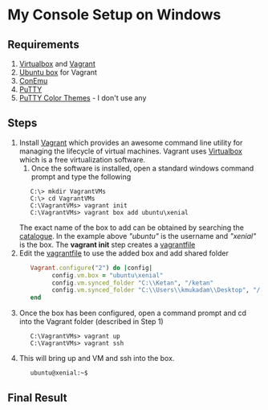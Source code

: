 # My Console Setup on Windows

## Requirements

1. [Virtualbox](https://www.virtualbox.org/) and [Vagrant](https://www.vagrantup.com/) 
2. [Ubuntu box](https://app.vagrantup.com/ubuntu/boxes/xenial64) for Vagrant
3. [ConEmu](https://conemu.github.io/en/Downloads.html)
4. [PuTTY](https://www.chiark.greenend.org.uk/~sgtatham/putty/latest.html)
5. [PuTTY Color Themes](https://github.com/AlexAkulov/putty-color-themes) - I don't use any 

## Steps

1. Install [Vagrant](https://www.vagrantup.com/) which provides an awesome command line utility for managing the lifecycle of virtual machines. Vagrant uses [Virtualbox](https://www.virtualbox.org/) which is a free virtualization software. 
   1. Once the software is installed, open a standard windows command prompt and type the following
   ```shell
      C:\> mkdir VagrantVMs
      C:\> cd VagrantVMs
      C:\VagrantVMs> vagrant init
      C:\VagrantVMs> vagrant box add ubuntu\xenial
   ```
   The exact name of the box to add can be obtained by searching the [catalogue](https://vagrantcloud.com/boxes/search). In the
   example above *"ubuntu"* is the username and *"xenial"* is the box. The **vagrant init** step creates a 
   [vagrantfile](https://www.vagrantup.com/docs/vagrantfile/)
2. Edit the [vagrantfile](https://www.vagrantup.com/docs/vagrantfile/) to use the added box and add shared folder
   ```ruby
      Vagrant.configure("2") do |config|
            config.vm.box = "ubuntu\xenial"
            config.vm.synced_folder "C:\\Ketan", "/ketan"
            config.vm.synced_folder "C:\\Users\\kmukadam\\Desktop", "/desk"
      end
   ```
3. Once the box has been configured, open a command prompt and cd into the Vagrant folder (described in Step 1)
   ```shell
      C:\VagrantVMs> vagrant up
      C:\VagrantVMs> vagrant ssh
   ```
4. This will bring up and VM and ssh into the box. 
   ```shell
      ubuntu@xenial:~$
   ```

## Final Result
